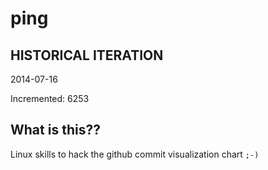 # ping

## HISTORICAL ITERATION
2014-07-16

Incremented: 6253

## What is this?? 
Linux skills to hack the github commit visualization chart `;-)`
